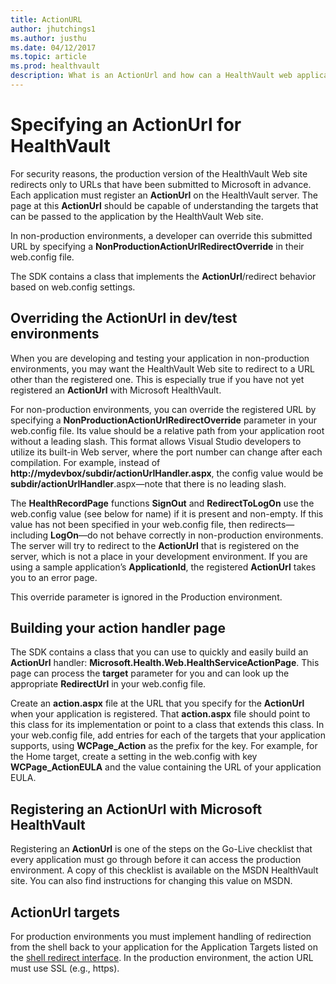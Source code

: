 ```yaml
---
title: ActionURL
author: jhutchings1
ms.author: justhu
ms.date: 04/12/2017
ms.topic: article
ms.prod: healthvault
description: What is an ActionUrl and how can a HealthVault web application specify one to handle redirection during authentication scenarios. 
---
```


Specifying an ActionUrl for HealthVault 
==========================

For security reasons, the production version of the HealthVault Web site redirects only to URLs that have been submitted to Microsoft in advance. Each application must register an **ActionUrl** on the HealthVault server. The page at this **ActionUrl** should be capable of understanding the targets that can be passed to the application by the HealthVault Web site.

In non-production environments, a developer can override this submitted URL by specifying a **NonProductionActionUrlRedirectOverride** in their web.config file.

The SDK contains a class that implements the **ActionUrl**/redirect behavior based on web.config settings.

Overriding the ActionUrl in dev/test environments
-------------------------------------------------

When you are developing and testing your application in non-production environments, you may want the HealthVault Web site to redirect to a URL other than the registered one. This is especially true if you have not yet registered an **ActionUrl** with Microsoft HealthVault.

For non-production environments, you can override the registered URL by specifying a **NonProductionActionUrlRedirectOverride** parameter in your web.config file. Its value should be a relative path from your application root without a leading slash. This format allows Visual Studio developers to utilize its built-in Web server, where the port number can change after each compilation. For example, instead of **http://mydevbox/subdir/actionUrlHandler.aspx**, the config value would be **subdir/actionUrlHandler**.aspx—note that there is no leading slash.

The **HealthRecordPage** functions **SignOut** and **RedirectToLogOn** use the web.config value (see below for name) if it is present and non-empty. If this value has not been specified in your web.config file, then redirects—including **LogOn**—do not behave correctly in non-production environments. The server will try to redirect to the **ActionUrl** that is registered on the server, which is not a place in your development environment. If you are using a sample application’s **ApplicationId**, the registered **ActionUrl** takes you to an error page.

This override parameter is ignored in the Production environment.

Building your action handler page
---------------------------------

The SDK contains a class that you can use to quickly and easily build an **ActionUrl** handler: **Microsoft.Health.Web.HealthServiceActionPage**. This page can process the **target** parameter for you and can look up the appropriate **RedirectUrl** in your web.config file.

Create an **action.aspx** file at the URL that you specify for the **ActionUrl** when your application is registered. That **action.aspx** file should point to this class for its implementation or point to a class that extends this class. In your web.config file, add entries for each of the targets that your application supports, using **WCPage\_Action** as the prefix for the key. For example, for the Home target, create a setting in the web.config with key **WCPage\_ActionEULA** and the value containing the URL of your application EULA.

Registering an ActionUrl with Microsoft HealthVault
---------------------------------------------------

Registering an **ActionUrl** is one of the steps on the Go-Live checklist that every application must go through before it can access the production environment. A copy of this checklist is available on the MSDN HealthVault site. You can also find instructions for changing this value on MSDN.

ActionUrl targets
-----------------

For production environments you must implement handling of redirection from the shell back to your application for the Application Targets listed on the [shell redirect interface](/healthvault/concepts/connectivity/shell-redirect-interface). In the production environment, the action URL must use SSL (e.g., https).


